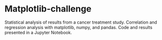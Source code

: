 # Matplotlib-challenge
Statistical analysis of results from a cancer treatment study. Correlation and regression analysis with matplotlib, numpy, and pandas. Code and results presented in a Jupyter Notebook.
